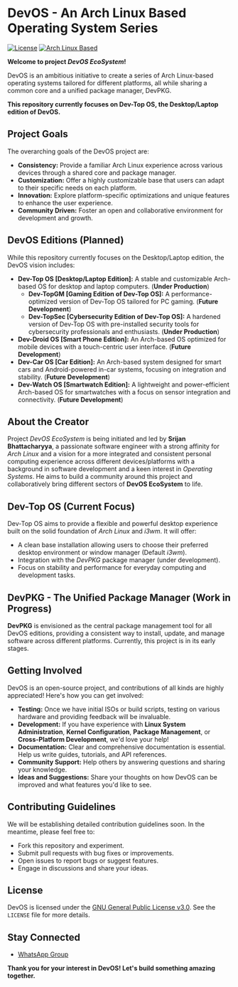 # DevOS - An Arch Linux Based Operating System Series

[![License](https://img.shields.io/badge/License-GPLv3-blue.svg)](https://www.gnu.org/licenses/gpl-3.0)
[![Arch Linux Based](https://img.shields.io/badge/Arch%20Linux-Based-blueviolet)](https://archlinux.org/)

**Welcome to project *DevOS EcoSystem*!**

DevOS is an ambitious initiative to create a series of Arch Linux-based operating systems tailored for different platforms, all while sharing a common core and a unified package manager, DevPKG.

**This repository currently focuses on Dev-Top OS, the Desktop/Laptop edition of DevOS.**

## Project Goals
The overarching goals of the DevOS project are:
* **Consistency:** Provide a familiar Arch Linux experience across various devices through a shared core and package manager.
* **Customization:** Offer a highly customizable base that users can adapt to their specific needs on each platform.
* **Innovation:** Explore platform-specific optimizations and unique features to enhance the user experience.
* **Community Driven:** Foster an open and collaborative environment for development and growth.

## DevOS Editions (Planned)
While this repository currently focuses on the Desktop/Laptop edition, the DevOS vision includes:
* **Dev-Top OS [Desktop/Laptop Edition]:** A stable and customizable Arch-based OS for desktop and laptop computers. (**Under Production**)
  * **Dev-TopGM [Gaming Edition of Dev-Top OS]:** A performance-optimized version of Dev-Top OS tailored for PC gaming. (**Future Development**)
  * **Dev-TopSec [Cybersecurity Edition of Dev-Top OS]:** A hardened version of Dev-Top OS with pre-installed security tools for cybersecurity professionals and enthusiasts. (**Under Production**)
* **Dev-Droid OS [Smart Phone Edition]:** An Arch-based OS optimized for mobile devices with a touch-centric user interface. (**Future Development**)
* **Dev-Car OS [Car Edition]:** An Arch-based system designed for smart cars and Android-powered in-car systems, focusing on integration and stability. (**Future Development**)
* **Dev-Watch OS [Smartwatch Edition]:** A lightweight and power-efficient Arch-based OS for smartwatches with a focus on sensor integration and connectivity. (**Future Development**)

## About the Creator
Project *DevOS EcoSystem* is being initiated and led by **Srijan Bhattacharyya**, a passionate software engineer with a strong affinity for *Arch Linux* and a vision for a more integrated and consistent personal computing experience across different devices/platforms with a background in software development and a keen interest in *Operating Systems*. He aims to build a community around this project and collaboratively bring different sectors of **DevOS EcoSystem** to life.

## Dev-Top OS (Current Focus)
Dev-Top OS aims to provide a flexible and powerful desktop experience built on the solid foundation of _Arch Linux_ and _i3wm_. It will offer:
* A clean base installation allowing users to choose their preferred desktop environment or window manager (Default _i3wm_).
* Integration with the _DevPKG_ package manager (under development).
* Focus on stability and performance for everyday computing and development tasks.

## DevPKG - The Unified Package Manager (Work in Progress)
**DevPKG** is envisioned as the central package management tool for all DevOS editions, providing a consistent way to install, update, and manage software across different platforms. Currently, this project is in its early stages.

## Getting Involved
DevOS is an open-source project, and contributions of all kinds are highly appreciated! Here's how you can get involved:
* **Testing:** Once we have initial ISOs or build scripts, testing on various hardware and providing feedback will be invaluable.
* **Development:** If you have experience with **Linux System Administration**, **Kernel Configuration**, **Package Management**, or **Cross-Platform Development**, we'd love your help!
* **Documentation:** Clear and comprehensive documentation is essential. Help us write guides, tutorials, and API references.
* **Community Support:** Help others by answering questions and sharing your knowledge.
* **Ideas and Suggestions:** Share your thoughts on how DevOS can be improved and what features you'd like to see.

## Contributing Guidelines
We will be establishing detailed contribution guidelines soon. In the meantime, please feel free to:
* Fork this repository and experiment.
* Submit pull requests with bug fixes or improvements.
* Open issues to report bugs or suggest features.
* Engage in discussions and share your ideas.

## License
DevOS is licensed under the [GNU General Public License v3.0](https://www.gnu.org/licenses/gpl-3.0). See the `LICENSE` file for more details.

## Stay Connected
* [WhatsApp Group](wa.me/917059343651)

**Thank you for your interest in DevOS! Let's build something amazing together.**
